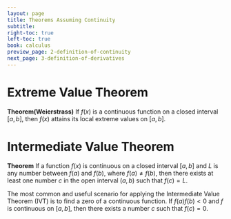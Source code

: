 ```yaml
---
layout: page
title: Theorems Assuming Continuity
subtitle: 
right-toc: true
left-toc: true
book: calculus
preview_page: 2-definition-of-continuity
next_page: 3-definition-of-derivatives
---
```


# Extreme Value Theorem

**Theorem(Weierstrass)** If $f(x)$ is a continuous function on a closed interval $[a,b]$, then $f(x)$ attains its local extreme values on $[a,b]$.

# Intermediate Value Theorem

**Theorem** If a function $f(x)$ is continuous on a closed interval $[a, b]$ and $L$ is any number between $f(a)$ and $f(b)$, where $f(a) \neq f(b)$, then there exists at least one number $c$ in the open interval $(a, b)$ such that $f(c) = L$.

The most common and useful scenario for applying the Intermediate Value Theorem (IVT) is to find a zero of a continuous function. If $f(a)f(b)<0$ and $f$ is continuous on $[a,b]$, then there exists a number $c$ such that $f(c)=0$.